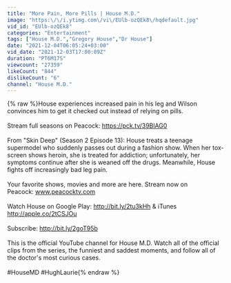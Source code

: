 ```yaml
---
title: "More Pain, More Pills | House M.D."
image: "https:\/\/i.ytimg.com\/vi\/EUlb-ozQEk8\/hqdefault.jpg"
vid_id: "EUlb-ozQEk8"
categories: "Entertainment"
tags: ["House M.D.","Gregory House","Dr House"]
date: "2021-12-04T06:05:24+03:00"
vid_date: "2021-12-03T17:00:09Z"
duration: "PT6M17S"
viewcount: "27359"
likeCount: "844"
dislikeCount: "6"
channel: "House M.D."
---
```

{% raw %}House experiences increased pain in his leg and Wilson convinces him to get it checked out instead of relying on pills. <br /><br />Stream full seasons on Peacock: <a rel="nofollow" target="blank" href="https://pck.tv/39BlAG0">https://pck.tv/39BlAG0</a><br /><br />From &quot;Skin Deep&quot; (Season 2 Episode 13): House treats a teenage supermodel who suddenly passes out during a fashion show. When her tox-screen shows heroin, she is treated for addiction; unfortunately, her symptoms continue after she is weaned off the drugs. Meanwhile, House fights off increasingly bad leg pain.<br /><br />Your favorite shows, movies and more are here. Stream now on Peacock: www.peacocktv.com<br /><br />Watch House on Google Play: <a rel="nofollow" target="blank" href="http://bit.ly/2tu3kHh">http://bit.ly/2tu3kHh</a> &amp; iTunes <a rel="nofollow" target="blank" href="http://apple.co/2tCSJOu">http://apple.co/2tCSJOu</a><br /><br />Subscribe: <a rel="nofollow" target="blank" href="http://bit.ly/2goT95b">http://bit.ly/2goT95b</a><br /><br />This is the official YouTube channel for House M.D. Watch all of the official clips from the series, the funniest and saddest moments, and follow all of the doctor's most curious cases.<br /><br />#HouseMD #HughLaurie{% endraw %}
